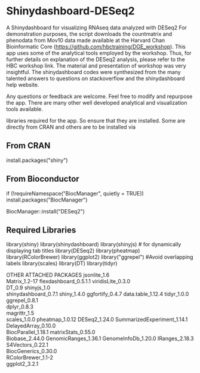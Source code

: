 # Shinydashboard-DESeq2
A Shinydashboard for visualizing RNAseq data analyzed with DESeq2
For demonstration purposes, the script downloads the countmatrix and phenodata from Mov10 data made available at the Harvard Chan Bioinformatic Core (https://github.com/hbctraining/DGE_workshop). This app uses some of the analytical tools employed by the workshop. Thus, for further details on explanation of the DESeq2 analysis, please refer to the HBC workshop link. The material and presentation of workshop was very insightful. The shinydashboard codes were synthesized from the many talented answers to questions on stackoverflow and the shinydashboard help website.

Any questions or feedback are welcome. Feel free to modify and repurpose the app. There are many other well developed analytical and visualization tools available.



libraries required for the app. So ensure that they are installed. Some are directly from CRAN and others are to be installed via
## From CRAN
install.packages("shiny")

## From Bioconductor
if (!requireNamespace("BiocManager", quietly = TRUE))
    install.packages("BiocManager")

BiocManager::install("DESeq2")

## Required Libraries
library(shiny)
library(shinydashboard)
library(shinyjs) # for dynamically displaying tab titles
library(DESeq2)
library(pheatmap)
library(RColorBrewer)
library(ggplot2)
library("ggrepel") #Avoid overlapping labels
library(scales)
library(DT)
library(tidyr)

OTHER ATTACHED PACKAGES
jsonlite_1.6   
Matrix_1.2-17 
flexdashboard_0.5.1.1 
viridisLite_0.3.0  
DT_0.9 shinyjs_1.0  
shinydashboard_0.7.1 
shiny_1.4.0 
ggfortify_0.4.7 
data.table_1.12.4 
tidyr_1.0.0  
ggrepel_0.8.1   
dplyr_0.8.3  
magrittr_1.5  
scales_1.0.0 
pheatmap_1.0.12 
DESeq2_1.24.0 
SummarizedExperiment_1.14.1 
DelayedArray_0.10.0  
BiocParallel_1.18.1 
matrixStats_0.55.0  
Biobase_2.44.0 
GenomicRanges_1.36.1 
GenomeInfoDb_1.20.0 
IRanges_2.18.3  
S4Vectors_0.22.1  
BiocGenerics_0.30.0  
RColorBrewer_1.1-2          
ggplot2_3.2.1              
